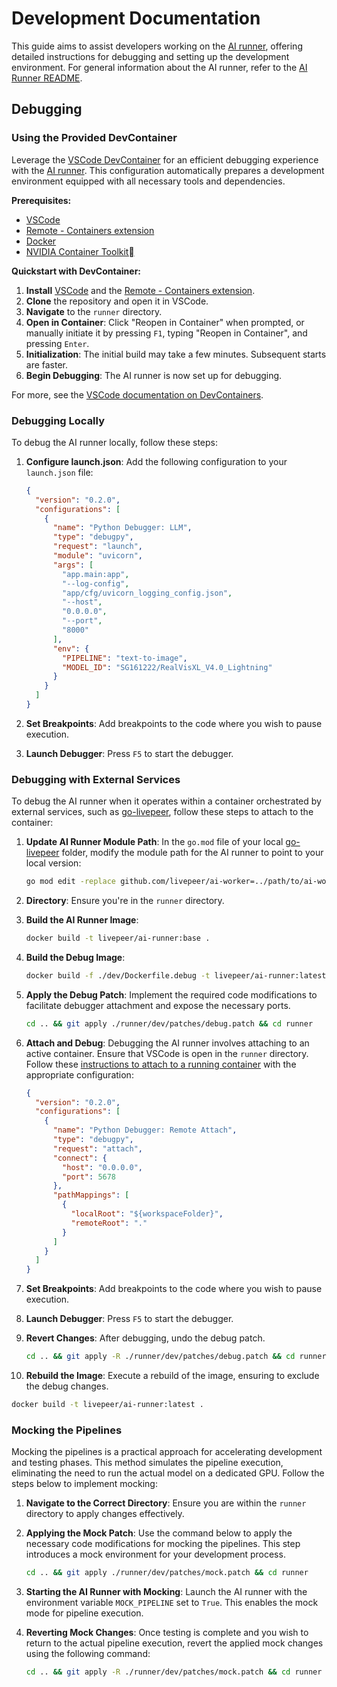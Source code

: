 # Development Documentation

This guide aims to assist developers working on the [AI runner](https://github.com/livepeer/ai-worker/tree/main/runner), offering detailed instructions for debugging and setting up the development environment. For general information about the AI runner, refer to the [AI Runner README](../README.md).

## Debugging

### Using the Provided DevContainer

Leverage the [VSCode DevContainer](https://code.visualstudio.com/docs/remote/containers) for an efficient debugging experience with the [AI runner](https://github.com/livepeer/ai-worker/tree/main/runner). This configuration automatically prepares a development environment equipped with all necessary tools and dependencies.

**Prerequisites:**

- [VSCode](https://code.visualstudio.com/download)
- [Remote - Containers extension](https://marketplace.visualstudio.com/items?itemName=ms-vscode-remote.remote-containers)
- [Docker](https://docs.docker.com/get-docker/)
- [NVIDIA Container Toolkit](https://docs.nvidia.com/datacenter/cloud-native/container-toolkit/latest/install-guide.html)

**Quickstart with DevContainer:**

1. **Install** [VSCode](https://code.visualstudio.com/download) and the [Remote - Containers extension](https://marketplace.visualstudio.com/items?itemName=ms-vscode-remote.remote-containers).
2. **Clone** the repository and open it in VSCode.
3. **Navigate** to the `runner` directory.
4. **Open in Container**: Click "Reopen in Container" when prompted, or manually initiate it by pressing `F1`, typing "Reopen in Container", and pressing `Enter`.
5. **Initialization**: The initial build may take a few minutes. Subsequent starts are faster.
6. **Begin Debugging**: The AI runner is now set up for debugging.

For more, see the [VSCode documentation on DevContainers](https://code.visualstudio.com/docs/devcontainers/containers).

### Debugging Locally

To debug the AI runner locally, follow these steps:

1. **Configure launch.json**: Add the following configuration to your `launch.json` file:

   ```json
   {
     "version": "0.2.0",
     "configurations": [
       {
         "name": "Python Debugger: LLM",
         "type": "debugpy",
         "request": "launch",
         "module": "uvicorn",
         "args": [
           "app.main:app",
           "--log-config",
           "app/cfg/uvicorn_logging_config.json",
           "--host",
           "0.0.0.0",
           "--port",
           "8000"
         ],
         "env": {
           "PIPELINE": "text-to-image",
           "MODEL_ID": "SG161222/RealVisXL_V4.0_Lightning"
         }
       }
     ]
   }
   ```

2. **Set Breakpoints**: Add breakpoints to the code where you wish to pause execution.
3. **Launch Debugger**: Press `F5` to start the debugger.

### Debugging with External Services

To debug the AI runner when it operates within a container orchestrated by external services, such as [go-livepeer](https://github.com/livepeer/go-livepeer/tree/ai-video), follow these steps to attach to the container:

1. **Update AI Runner Module Path**: In the `go.mod` file of your local [go-livepeer](https://github.com/livepeer/go-livepeer/tree/ai-video) folder, modify the module path for the AI runner to point to your local version:

   ```bash
   go mod edit -replace github.com/livepeer/ai-worker=../path/to/ai-worker
   ```

2. **Directory**: Ensure you're in the `runner` directory.
3. **Build the AI Runner Image**:

   ```bash
   docker build -t livepeer/ai-runner:base .
   ```

4. **Build the Debug Image**:

   ```bash
   docker build -f ./dev/Dockerfile.debug -t livepeer/ai-runner:latest .
   ```

5. **Apply the Debug Patch**: Implement the required code modifications to facilitate debugger attachment and expose the necessary ports.

   ```bash
   cd .. && git apply ./runner/dev/patches/debug.patch && cd runner
   ```

6. **Attach and Debug**: Debugging the AI runner involves attaching to an active container. Ensure that VSCode is open in the `runner` directory. Follow these [instructions to attach to a running container](https://code.visualstudio.com/docs/python/debugging#_command-line-debugging) with the appropriate configuration:

   ```json
   {
     "version": "0.2.0",
     "configurations": [
       {
         "name": "Python Debugger: Remote Attach",
         "type": "debugpy",
         "request": "attach",
         "connect": {
           "host": "0.0.0.0",
           "port": 5678
         },
         "pathMappings": [
           {
             "localRoot": "${workspaceFolder}",
             "remoteRoot": "."
           }
         ]
       }
     ]
   }
   ```

7. **Set Breakpoints**: Add breakpoints to the code where you wish to pause execution.
8. **Launch Debugger**: Press `F5` to start the debugger.
9. **Revert Changes**: After debugging, undo the debug patch.

   ```bash
   cd .. && git apply -R ./runner/dev/patches/debug.patch && cd runner
   ```

10. **Rebuild the Image**: Execute a rebuild of the image, ensuring to exclude the debug changes.

```bash
docker build -t livepeer/ai-runner:latest .
```

### Mocking the Pipelines

Mocking the pipelines is a practical approach for accelerating development and testing phases. This method simulates the pipeline execution, eliminating the need to run the actual model on a dedicated GPU. Follow the steps below to implement mocking:

1. **Navigate to the Correct Directory**:
   Ensure you are within the `runner` directory to apply changes effectively.

2. **Applying the Mock Patch**:
   Use the command below to apply the necessary code modifications for mocking the pipelines. This step introduces a mock environment for your development process.

   ```bash
   cd .. && git apply ./runner/dev/patches/mock.patch && cd runner
   ```

3. **Starting the AI Runner with Mocking**: Launch the AI runner with the environment variable `MOCK_PIPELINE` set to `True`. This enables the mock mode for pipeline execution.
4. **Reverting Mock Changes**: Once testing is complete and you wish to return to the actual pipeline execution, revert the applied mock changes using the following command:

   ```bash
   cd .. && git apply -R ./runner/dev/patches/mock.patch && cd runner
   ```

